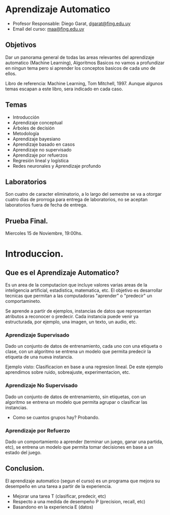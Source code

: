 # Aprendizaje Automatico

- Profesor Responsable: Diego Garat, dgarat@fing.edu.uy
- Email del curso: maa@fing.edu.uy

## Objetivos

Dar un panorama general de todas las areas relevantes del aprendizaje automatico (Machine Learning), Algoritmos Basicos no vamos a profundizar en ningun tema pero si aprender los conceptos basicos de cada uno de ellos.

Libro de referencia: Machine Learning, Tom Mitchell, 1997.
Aunque algunos temas escapan a este libro, sera indicado en cada caso.

## Temas

- Introducción
- Aprendizaje conceptual
- Árboles de decisión
- Metodología
- Aprendizaje bayesiano
- Aprendizaje basado en casos
- Aprendizaje no supervisado
- Aprendizaje por refuerzos
- Regresión lineal y logística
- Redes neuronales y Aprendizaje profundo

## Laboratorios

Son cuatro de caracter eliminatorio, a lo largo del semestre se va a otorgar cuatro dias de prorroga para entrega de laboratorios, no se aceptan laboratorios fuera de fecha de entrega.

## Prueba Final.

Miercoles 15 de Noviembre, 19:00hs.

# Introduccion.

## Que es el Aprendizaje Automatico?

Es un area de la computacion que incluye valores varias areas de la inteligencia artificial, estadistica, matematica, etc. El objetivo es desarrollar tecnicas que permitan a las computadoras "aprender" o "predecir" un comportamineto.

Se aprende a partir de ejemplos, instancias de datos que representan atributos a reconocer o predecir. Cada instancia puede venir ya estructurada, por ejemplo, una imagen, un texto, un audio, etc.

### Aprendizaje Supervisado

Dado un conjunto de datos de entrenamiento, cada uno con una etiqueta o clase, con un algoritmo se entrena un modelo que permita predecir la etiqueta de una nueva instancia.

Ejemplo visto: Clasificacion en base a una regresion lineal.
De este ejemplo aprendimos sobre ruido, sobreajuste, experimentacion, etc.

### Aprendizaje No Supervisado

Dado un conjunto de datos de entrenamiento, sin etiquetas, con un algoritmo se entrena un modelo que permita agrupar o clasificar las instancias.

- Como se cuantos grupos hay? Probando.

### Aprendizaje por Refuerzo

Dado un comportamiento a aprender (terminar un juego, ganar una partida, etc), se entrena un modelo que permita tomar decisiones en base a un estado del juego.

## Conclusion.

El aprendizaje automatico (segun el curso) es un programa que mejora su desempeño en una tarea a partir de la experiencia.

- Mejorar una tarea T (clasificar, predecir, etc)
- Respecto a una medida de desempeño P (precision, recall, etc)
- Basandono en la experiencia E (datos)
